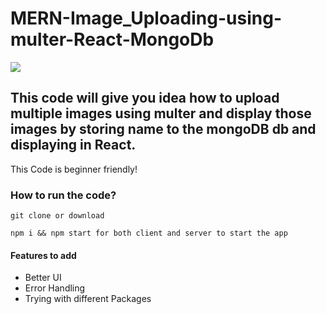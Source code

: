 # MERN-Image_Uploading-using-multer-React-MongoDb

![](demo.gif)

## This code will give you idea how to upload multiple images using multer and display those images by storing name to the mongoDB db and displaying in React.
This Code is beginner friendly!

### How to run the code?
```
git clone or download

npm i && npm start for both client and server to start the app

```
#### Features to add

* Better UI
* Error Handling
* Trying with different Packages
